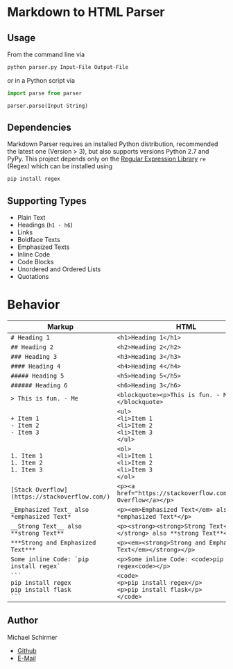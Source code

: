 # Markdown to HTML Parser

## Usage

From the command line via

```sh
python parser.py Input-File Output-File
```

or in a Python script via

```python
import parse from parser

parser.parse(Input-String)
```

## Dependencies

Markdown Parser requires an installed Python distribution, recommended the latest one (Version > 3), but also supports versions Python 2.7 and PyPy.
This project depends only on the [Regular Expression Library](https://docs.python.org/3/howto/regex.html) `re` (Regex) which can be installed using

```sh
pip install regex
```

## Supporting Types

- Plain Text
- Headings (`h1 - h6`)
- Links
- Boldface Texts
- Emphasized Texts
- Inline Code
- Code Blocks
- Unordered and Ordered Lists
- Quotations

# Behavior

Markup | HTML
------------ | -------------
`# Heading 1` | `<h1>Heading 1</h1>`
`## Heading 2` | `<h2>Heading 2</h2>`
`### Heading 3` | `<h3>Heading 3</h3>`
`#### Heading 4` | `<h4>Heading 4</h4>`
`##### Heading 5` | `<h5>Heading 5</h5>`
`###### Heading 6` | `<h6>Heading 3</h6>`
`> This is fun. - Me` | `<blockquote><p>This is fun. - Me</p></blockquote>`
`+ Item 1`<br>`- Item 2`<br>`- Item 3` | `<ul>` <br> `<li>Item 1` <br> `<li>Item 2` <br> `<li>Item 3` <br> `</ul>`
`1. Item 1`<br>`1. Item 2`<br>`1. Item 3` | `<ol>` <br> `<li>Item 1` <br> `<li>Item 2` <br> `<li>Item 3` <br> `</ol>`
`[Stack Overflow](https://stackoverflow.com/)` | `<p><a href="https://stackoverflow.com/">Stack Overflow</a></p>`
`_Emphasized Text_ also *emphasized Text*` | `<p><em>Emphasized Text</em> also *emphasized Text*</p>`
`__Strong Text__ also **strong Text**` | `<p><strong><strong>Strong Text</strong></strong> also **strong Text**</p>`
`***Strong and Emphasized Text***` | `<p><em><strong>Strong and Emphasized Text</em></strong></p>`
``Some inline Code: `pip install regex` `` | `<p>Some inline Code: <code>pip install regex<code></p>`
`` ``` ``<br> ``pip install regex``<br> `` pip install flask `` <br> `` ``` `` | `<code>`<br> `<p>pip install regex</p>` <br> `<p>pip install flask</p>` <br> `</code>`

## Author

Michael Schirmer <br>

- [Github](https://github.com/michischirmer/)
- [E-Mail](mailto:m.schirmer@tum.de)
